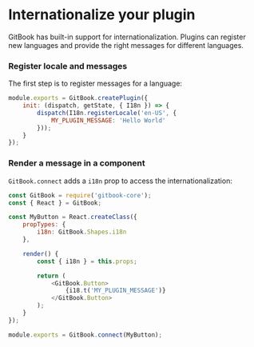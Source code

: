 # Internationalize your plugin

GitBook has built-in support for internationalization. Plugins can register new languages and provide the right messages for different languages.

### Register locale and messages

The first step is to register messages for a language:

```js
module.exports = GitBook.createPlugin({
    init: (dispatch, getState, { I18n }) => {
        dispatch(I18n.registerLocale('en-US', {
            MY_PLUGIN_MESSAGE: 'Hello World'
        }));
    }
});
```

### Render a message in a component

`GitBook.connect` adds a `i18n` prop to access the internationalization:

```js
const GitBook = require('gitbook-core');
const { React } = GitBook;

const MyButton = React.createClass({
    propTypes: {
        i18n: GitBook.Shapes.i18n
    },

    render() {
        const { i18n } = this.props;

        return (
            <GitBook.Button>
                {i18.t('MY_PLUGIN_MESSAGE')}
            </GitBook.Button>
        );
    }
});

module.exports = GitBook.connect(MyButton);
```
